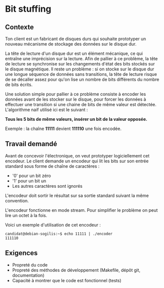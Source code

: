 # Bit stuffing

## Contexte

Ton client est un fabricant de disques durs qui souhaite prototyper un nouveau mécanisme de stockage des données sur le disque dur.

La tête de lecture d'un disque dur est un élément mécanique, ce qui entraîne une imprécision sur la lecture. Afin de pallier à ce problème, la tête de lecture se synchronise sur les changements d'état des bits stockés sur le disque magnétique. Il reste un problème : si on stocke sur le disque dur une longue séquence de données sans transitions, la tête de lecture risque de se décaller assez pour qu'on lise un nombre de bits différents du nombre de bits écrits.

Une solution simple pour pallier à ce problème consiste à encoder les données avant de les stocker sur le disque, pour forcer les données à effectuer une transition si une chaine de bits de même valeur est détectée. L'algorithme naif utilisé ici est le suivant :

**Tous les 5 bits de même valeurs, insérer un bit de la valeur opposée.**

Exemple : la chaîne **11111** devient **111110** une fois encodée.

## Travail demandé

Avant de concevoir l'électronique, on veut prototyper logiciellement cet encodeur. Le client demande un encodeur qui lit les bits sur son entrée standard sous forme de chaîne de caractères :

- '0' pour un bit zéro
- '1' pour un bit un
- Les autres caractères sont ignorés

L'encodeur doit sortir le résultat sur sa sortie standard suivant la même convention.

L'encodeur fonctionne en mode stream. Pour simplifier le problème on peut lire un octet à la fois.

Voici un exemple d'utilisation de cet encodeur :
    
    candidat@debian-sogilis:~$ echo 11111 | ./encoder
    111110

## Exigences

- Propreté du code
- Propreté des méthodes de développement (Makefile, dépôt git, documentation)
- Capacité à montrer que le code est fonctionnel (tests)
